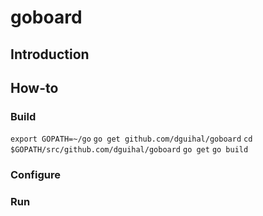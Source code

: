 # goboard

## Introduction

## How-to

### Build

`export GOPATH=~/go`
`go get github.com/dguihal/goboard`
`cd $GOPATH/src/github.com/dguihal/goboard`
`go get`
`go build`

### Configure

### Run
